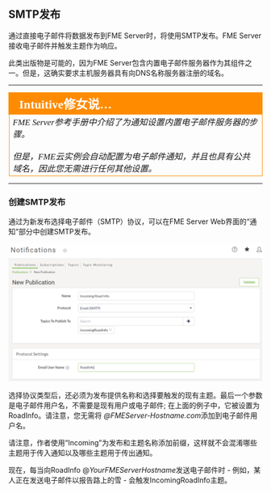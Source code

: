 ## SMTP发布 ##

通过直接电子邮件将数据发布到FME Server时，将使用SMTP发布。FME Server接收电子邮件并触发主题作为响应。

此类出版物是可能的，因为FME Server包含内置电子邮件服务器作为其组件之一。但是，这确实要求主机服务器具有向DNS名称服务器注册的域名。

---

<table style="border-spacing: 0px">
<tr>
<td style="vertical-align:middle;background-color:darkorange;border: 2px solid darkorange">
<i class="fa fa-quote-left fa-lg fa-pull-left fa-fw" style="color:white;padding-right: 12px;vertical-align:text-top"></i>
<span style="color:white;font-size:x-large;font-weight: bold;font-family:serif">Intuitive修女说…</span>
</td>
</tr>

<tr>
<td style="border: 1px solid darkorange">
<span style="font-family:serif; font-style:italic; font-size:larger">
FME Server参考手册中介绍了为通知设置内置电子邮件服务器的步骤。 
<br><br>但是，FME云实例会自动配置为电子邮件通知，并且也具有公共域名，因此您无需进行任何其他设置。
</span>
</td>
</tr>
</table>

---

### 创建SMTP发布 ##

通过为新发布选择电子邮件（SMTP）协议，可以在FME Server Web界面的“通知”部分中创建SMTP发布。

![](./Images/Img4.023.SMTPPublicationSettings.png)

选择协议类型后，还必须为发布提供名称和选择要触发的现有主题。最后一个参数是电子邮件用户名，不需要是现有用户或电子邮件; 在上面的例子中，它被设置为RoadInfo。请注意，您无需将 *@FMEServer-Hostname.com*添加到电子邮件用户名。

请注意，作者使用“Incoming”为发布和主题名称添加前缀，这样就不会混淆哪些主题用于传入通知以及哪些主题用于传出通知。

现在，每当向RoadInfo @*YourFMEServerHostname*发送电子邮件时 - 例如，某人正在发送电子邮件以报告路上的雪 - 会触发IncomingRoadInfo主题。
